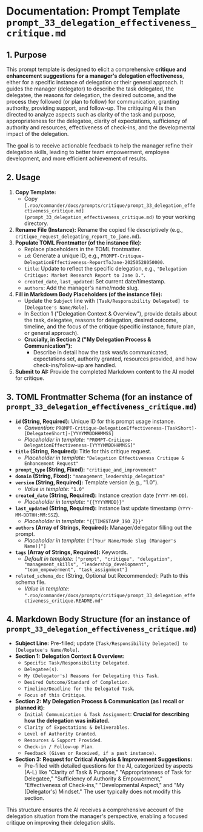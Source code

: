 # Documentation: Prompt Template `prompt_33_delegation_effectiveness_critique.md`

## 1. Purpose

This prompt template is designed to elicit a comprehensive **critique and enhancement suggestions for a manager's delegation effectiveness**, either for a specific instance of delegation or their general approach. It guides the manager (delegator) to describe the task delegated, the delegatee, the reasons for delegation, the desired outcome, and the process they followed (or plan to follow) for communication, granting authority, providing support, and follow-up. The critiquing AI is then directed to analyze aspects such as clarity of the task and purpose, appropriateness for the delegatee, clarity of expectations, sufficiency of authority and resources, effectiveness of check-ins, and the developmental impact of the delegation.

The goal is to receive actionable feedback to help the manager refine their delegation skills, leading to better team empowerment, employee development, and more efficient achievement of results.

## 2. Usage

1.  **Copy Template:**
    *   Copy `[.roo/commander/docs/prompts/critique/prompt_33_delegation_effectiveness_critique.md](prompt_33_delegation_effectiveness_critique.md)` to your working directory.
2.  **Rename File (Instance):** Rename the copied file descriptively (e.g., `critique_request_delegating_report_to_jane.md`).
3.  **Populate TOML Frontmatter (of the instance file):**
    *   Replace placeholders in the TOML frontmatter.
    *   `id`: Generate a unique ID, e.g., `PROMPT-Critique-DelegationEffectiveness-ReportToJane-20250528050000`.
    *   `title`: Update to reflect the specific delegation, e.g., `"Delegation Critique: Market Research Report to Jane D."`.
    *   `created_date`, `last_updated`: Set current date/timestamp.
    *   `authors`: Add the manager's name/mode slug.
4.  **Fill in Markdown Body Placeholders (of the instance file):**
    *   Update the `Subject` line with `[Task/Responsibility Delegated] to [Delegatee's Name/Role]`.
    *   In Section 1 ("Delegation Context & Overview"), provide details about the task, delegatee, reasons for delegation, desired outcome, timeline, and the focus of the critique (specific instance, future plan, or general approach).
    *   **Crucially, in Section 2 ("My Delegation Process & Communication"):**
        *   Describe in detail how the task was/is communicated, expectations set, authority granted, resources provided, and how check-ins/follow-up are handled.
5.  **Submit to AI:** Provide the completed Markdown content to the AI model for critique.

## 3. TOML Frontmatter Schema (for an instance of `prompt_33_delegation_effectiveness_critique.md`)

*   **`id` (String, Required):** Unique ID for this prompt usage instance.
    *   *Convention:* `PROMPT-Critique-DelegationEffectiveness-[TaskShort]-[DelegateeShort]-[YYYYMMDDHHMMSS]`
    *   *Placeholder in template:* `"PROMPT-Critique-DelegationEffectiveness-[YYYYMMDDHHMMSS]"`
*   **`title` (String, Required):** Title for this critique request.
    *   *Placeholder in template:* `"Delegation Effectiveness Critique & Enhancement Request"`
*   **`prompt_type` (String, Fixed):** `"critique_and_improvement"`
*   **`domain` (String, Fixed):** `"management_leadership_delegation"`
*   **`version` (String, Required):** Template version (e.g., "1.0").
    *   *Value in template:* `"1.0"`
*   **`created_date` (String, Required):** Instance creation date (`YYYY-MM-DD`).
    *   *Placeholder in template:* `"{{YYYYMMDD}}"`
*   **`last_updated` (String, Required):** Instance last update timestamp (`YYYY-MM-DDTHH:MM:SSZ`).
    *   *Placeholder in template:* `"{{TIMESTAMP_ISO_Z}}"`
*   **`authors` (Array of Strings, Required):** Manager/delegator filling out the prompt.
    *   *Placeholder in template:* `["[Your Name/Mode Slug (Manager's Name)]"]`
*   **`tags` (Array of Strings, Required):** Keywords.
    *   *Default in template:* `["prompt", "critique", "delegation", "management_skills", "leadership_development", "team_empowerment", "task_assignment"]`
*   `related_schema_doc` (String, Optional but Recommended): Path to this schema file.
    *   *Value in template:* `".roo/commander/docs/prompts/critique/prompt_33_delegation_effectiveness_critique.README.md"`

## 4. Markdown Body Structure (for an instance of `prompt_33_delegation_effectiveness_critique.md`)

*   **Subject Line:** Pre-filled; update `[Task/Responsibility Delegated] to [Delegatee's Name/Role]`.
*   **Section 1: Delegation Context & Overview:**
    *   `Specific Task/Responsibility Delegated`.
    *   `Delegatee(s)`.
    *   `My (Delegator's) Reasons for Delegating this Task`.
    *   `Desired Outcome/Standard of Completion`.
    *   `Timeline/Deadline for the Delegated Task`.
    *   `Focus of this Critique`.
*   **Section 2: My Delegation Process & Communication (as I recall or planned it):**
    *   `Initial Communication & Task Assignment`: **Crucial for describing how the delegation was initiated.**
    *   `Clarity of Expectations & Deliverables`.
    *   `Level of Authority Granted`.
    *   `Resources & Support Provided`.
    *   `Check-in / Follow-up Plan`.
    *   `Feedback (Given or Received, if a past instance)`.
*   **Section 3: Request for Critical Analysis & Improvement Suggestions:**
    *   Pre-filled with detailed questions for the AI, categorized by aspects (A-L) like "Clarity of Task & Purpose," "Appropriateness of Task for Delegatee," "Sufficiency of Authority & Empowerment," "Effectiveness of Check-ins," "Developmental Aspect," and "My (Delegator's) Mindset." The user typically does not modify this section.

This structure ensures the AI receives a comprehensive account of the delegation situation from the manager's perspective, enabling a focused critique on improving their delegation skills.